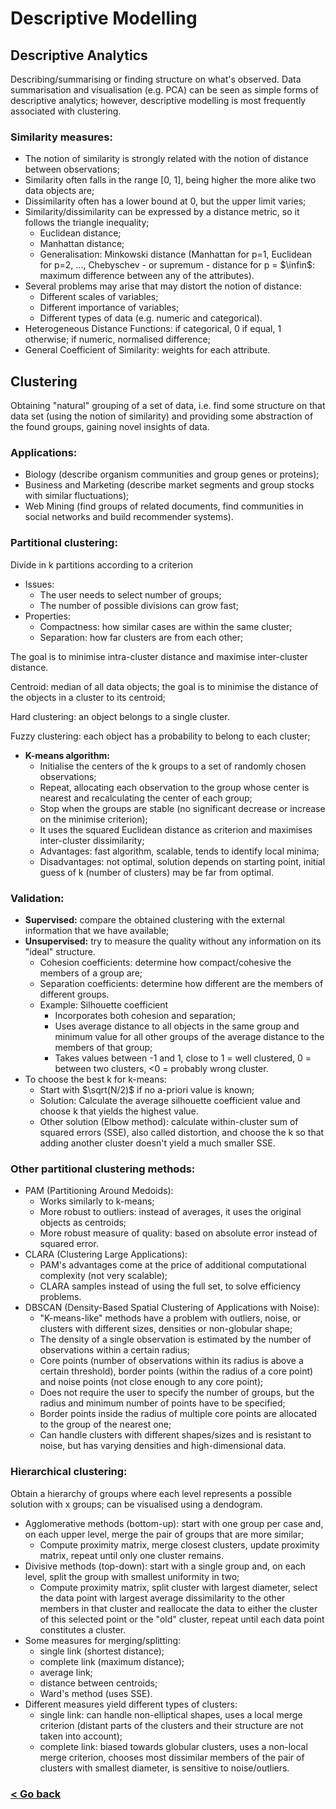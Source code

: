 # Descriptive Modelling
## Descriptive Analytics
Describing/summarising or finding structure on what's observed. Data summarisation and visualisation (e.g. PCA) can be seen as simple forms of descriptive analytics; however, descriptive modelling is most frequently associated with clustering.

### Similarity measures:
- The notion of similarity is strongly related with the notion of distance between observations;
- Similarity often falls in the range [0, 1], being higher the more alike two data objects are;
- Dissimilarity often has a lower bound at 0, but the upper limit varies;
- Similarity/dissimilarity can be expressed by a distance metric, so it follows the triangle inequality;
    - Euclidean distance;
    - Manhattan distance;
    - Generalisation: Minkowski distance (Manhattan for p=1, Euclidean for p=2, ..., Chebyschev - or supremum - distance for p = $\infin$: maximum difference between any of the attributes).
- Several problems may arise that may distort the notion of distance:
    - Different scales of variables;
    - Different importance of variables;
    - Different types of data (e.g. numeric and categorical).
- Heterogeneous Distance Functions: if categorical, 0 if equal, 1 otherwise; if numeric, normalised difference;
- General Coefficient of Similarity: weights for each attribute.

## Clustering
Obtaining "natural" grouping of a set of data, i.e. find some structure on that data set (using the notion of similarity) and providing some abstraction of the found groups, gaining novel insights of data.

### Applications:
- Biology (describe organism communities and group genes or proteins);
- Business and Marketing (describe market segments and group stocks with similar fluctuations);
- Web Mining (find groups of related documents, find communities in social networks and build recommender systems).

### Partitional clustering:
Divide in k partitions according to a criterion
- Issues:
    - The user needs to select number of groups;
    - The number of possible divisions can grow fast;
- Properties:
    - Compactness: how similar cases are within the same cluster;
    - Separation: how far clusters are from each other;

The goal is to minimise intra-cluster distance and maximise inter-cluster distance.

Centroid: median of all data objects; the goal is to minimise the distance of the objects in a cluster to its centroid;

Hard clustering: an object belongs to a single cluster.

Fuzzy clustering: each object has a probability to belong to each cluster;

- **K-means algorithm:**
    - Initialise the centers of the k groups to a set of randomly chosen observations;
    - Repeat, allocating each observation to the group whose center is nearest and recalculating the center of each group;
    - Stop when the groups are stable (no significant decrease or increase on the minimise criterion);
    - It uses the squared Euclidean distance as criterion and maximises inter-cluster dissimilarity;
    - Advantages: fast algorithm, scalable, tends to identify local minima;
    - Disadvantages: not optimal, solution depends on starting point, initial guess of k (number of clusters) may be far from optimal.

### Validation:
- **Supervised:** compare the obtained clustering with the external information that we have available;
- **Unsupervised:** try to measure the quality without any information on its "ideal" structure.
    - Cohesion coefficients: determine how compact/cohesive the members of a group are;
    - Separation coefficients: determine how different are the members of different groups.
    - Example: Silhouette coefficient
        - Incorporates both cohesion and separation;
        - Uses average distance to all objects in the same group and minimum value for all other groups of the average distance to the members of that group;
        - Takes values between -1 and 1, close to 1 = well clustered, 0 = between two clusters, <0 = probably wrong cluster.
- To choose the best k for k-means:
    - Start with $\sqrt(N/2)$ if no a-priori value is known;
    - Solution: Calculate the average silhouette coefficient value and choose k that yields the highest value.
    - Other solution (Elbow method): calculate within-cluster sum of squared errors (SSE), also called distortion, and choose the k so that adding another cluster doesn't yield a much smaller SSE.

### Other partitional clustering methods:
- PAM (Partitioning Around Medoids):
    - Works similarly to k-means;
    - More robust to outliers: instead of averages, it uses the original objects as centroids;
    - More robust measure of quality: based on absolute error instead of squared error.
- CLARA (Clustering Large Applications):
    - PAM's advantages come at the price of additional computational complexity (not very scalable);
    - CLARA samples instead of using the full set, to solve efficiency problems.
- DBSCAN (Density-Based Spatial Clustering of Applications with Noise):
    - "K-means-like" methods have a problem with outliers, noise, or clusters with different sizes, densities or non-globular shape;
    - The density of a single observation is estimated by the number of observations within a certain radius;
    - Core points (number of observations within its radius is above a certain threshold), border points (within the radius of a core point) and noise points (not close enough to any core point);
    - Does not require the user to specify the number of groups, but the radius and minimum number of points have to be specified;
    - Border points inside the radius of multiple core points are allocated to the group of the nearest one;
    - Can handle clusters with different shapes/sizes and is resistant to noise, but has varying densities and high-dimensional data.

### Hierarchical clustering:
Obtain a hierarchy of groups where each level represents a possible solution with x groups; can be visualised using a dendogram.
- Agglomerative methods (bottom-up): start with one group per case and, on each upper level, merge the pair of groups that are more similar;
    - Compute proximity matrix, merge closest clusters, update proximity matrix, repeat until only one cluster remains.
- Divisive methods (top-down): start with a single group and, on each level, split the group with smallest uniformity in two;
    - Compute proximity matrix, split cluster with largest diameter, select the data point with largest average dissimilarity to the other members in that cluster and reallocate the data to either the cluster of this selected point or the "old" cluster, repeat until each data point constitutes a cluster.
- Some measures for merging/splitting:
    - single link (shortest distance);
    - complete link (maximum distance);
    - average link;
    - distance between centroids;
    - Ward's method (uses SSE).
- Different measures yield different types of clusters:
    - single link: can handle non-elliptical shapes, uses a local merge criterion (distant parts of the clusters and their structure are not taken into account);
    - complete link: biased towards globular clusters, uses a non-local merge criterion, chooses most dissimilar members of the pair of clusters with smallest diameter, is sensitive to noise/outliers.

### [< Go back](/README.md)